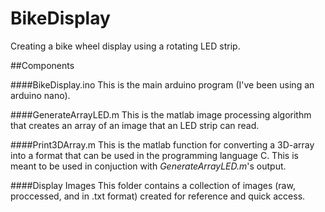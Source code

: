 # BikeDisplay
Creating a bike wheel display using a rotating LED strip.

##Components

####BikeDisplay.ino 
This is the main arduino program (I've been using an arduino nano).

####GenerateArrayLED.m
This is the matlab image processing algorithm that creates an array of an image that an LED strip can read.

####Print3DArray.m
This is the matlab function for converting a 3D-array into a format that can be used in the programming language C. This is meant to be used in conjuction with *GenerateArrayLED.m*'s output.

####Display Images
This folder contains a collection of images (raw, proccessed, and in .txt format) created for reference and quick access.